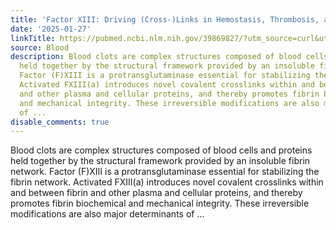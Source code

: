 ```yaml
---
title: 'Factor XIII: Driving (Cross-)Links in Hemostasis, Thrombosis, and Disease'
date: '2025-01-27'
linkTitle: https://pubmed.ncbi.nlm.nih.gov/39869827/?utm_source=curl&utm_medium=rss&utm_campaign=journals&utm_content=7603509&fc=None&ff=20250128170836&v=2.18.0.post9+e462414
source: Blood
description: Blood clots are complex structures composed of blood cells and proteins
  held together by the structural framework provided by an insoluble fibrin network.
  Factor (F)XIII is a protransglutaminase essential for stabilizing the fibrin network.
  Activated FXIII(a) introduces novel covalent crosslinks within and between fibrin
  and other plasma and cellular proteins, and thereby promotes fibrin biochemical
  and mechanical integrity. These irreversible modifications are also major determinants
  of ...
disable_comments: true
---
```

Blood clots are complex structures composed of blood cells and proteins held together by the structural framework provided by an insoluble fibrin network. Factor (F)XIII is a protransglutaminase essential for stabilizing the fibrin network. Activated FXIII(a) introduces novel covalent crosslinks within and between fibrin and other plasma and cellular proteins, and thereby promotes fibrin biochemical and mechanical integrity. These irreversible modifications are also major determinants of ...